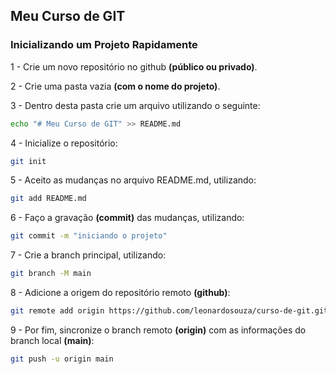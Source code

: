 ## Meu Curso de GIT

### Inicializando um Projeto Rapidamente

1 - Crie um novo repositório no github **(público ou privado)**.

2 - Crie uma pasta vazia **(com o nome do projeto)**.

3 - Dentro desta pasta crie um arquivo utilizando o seguinte:

```bash
echo "# Meu Curso de GIT" >> README.md
```

4 - Inicialize o repositório:

```bash
git init
```

5 - Aceito as mudanças no arquivo README.md, utilizando:

```bash
git add README.md
```

6 - Faço a gravação **(commit)** das mudanças, utilizando:

```bash
git commit -m "iniciando o projeto"
```

7 - Crie a branch principal, utilizando:

```bash
git branch -M main
```

8 - Adicione a origem do repositório remoto **(github)**:

```bash
git remote add origin https://github.com/leonardosouza/curso-de-git.git
```

9 - Por fim, sincronize o branch remoto **(origin)** com as informações do branch local **(main)**:

```bash
git push -u origin main
```

